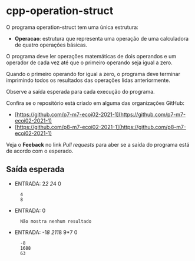 # cpp-operation-struct

O programa operation-struct tem uma única estrutura:
- **Operacao**: estrutura que representa uma operação de uma calculadora de quatro operações básicas.

O programa deve ler operações matemáticas de dois operandos e um operador de cada vez até que o primeiro operando seja igual a zero.

Quando o primeiro operando for igual a zero, o programa deve terminar imprimindo todos os resultados das operações lidas anteriormente.

Observe a saída esperada para cada execução do programa.

Confira se o repositório está criado em alguma das organizações GitHub:
* [https://github.com/p7-m7-ecoi02-2021-1](https://github.com/p7-m7-ecoi02-2021-1)
* [https://github.com/p8-m7-ecoi02-2021-1](https://github.com/p8-m7-ecoi02-2021-1)

Veja o **Feeback** no link *Pull requests* para aber se a saída do programa está de acordo com o esperado.

## Saída esperada

- ENTRADA: 2*2 2*4 0

        4
        8
        
- ENTRADA: 0

        Não mostra nenhum resultado
        
- ENTRADA: -1*8 211*8 9*7 0

        -8
        1688
        63
